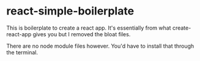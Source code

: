 # react-simple-boilerplate
This is boilerplate to create a react app. It's essentially from what create-react-app gives you but I removed the bloat files.

There are no node module files however. You'd have to install that through the terminal.
